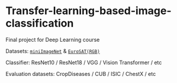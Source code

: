 # Transfer-learning-based-image-classification
Final project for Deep Learning course

Datasets: [`miniImageNet`](https://drive.google.com/drive/folders/17a09kkqVivZQFggCw9I_YboJ23tcexNM) & [`EuroSAT(RGB)`](https://github.com/phelber/EuroSAT)

Classifier: ResNet10 / ResNet18 / VGG / Vision Transformer / etc

Evaluation datasets: CropDiseases / CUB / ISIC / ChestX / etc
